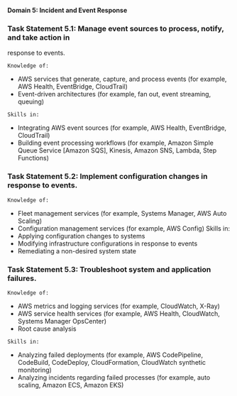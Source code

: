 
**Domain 5: Incident and Event Response**

### Task Statement 5.1: Manage event sources to process, notify, and take action in
response to events.

```
Knowledge of:
```

- AWS services that generate, capture, and process events (for example, AWS
  Health, EventBridge, CloudTrail)
- Event-driven architectures (for example, fan out, event streaming, queuing)

```
Skills in:
```

- Integrating AWS event sources (for example, AWS Health, EventBridge,
  CloudTrail)
- Building event processing workflows (for example, Amazon Simple Queue
  Service [Amazon SQS], Kinesis, Amazon SNS, Lambda, Step Functions)

### Task Statement 5.2: Implement configuration changes in response to events.

```
Knowledge of:
```

- Fleet management services (for example, Systems Manager, AWS Auto
  Scaling)
- Configuration management services (for example, AWS Config)
  Skills in:
- Applying configuration changes to systems
- Modifying infrastructure configurations in response to events
- Remediating a non-desired system state

### Task Statement 5.3: Troubleshoot system and application failures.

```
Knowledge of:
```

- AWS metrics and logging services (for example, CloudWatch, X-Ray)
- AWS service health services (for example, AWS Health, CloudWatch,
  Systems Manager OpsCenter)
- Root cause analysis

```
Skills in:
```

- Analyzing failed deployments (for example, AWS CodePipeline, CodeBuild,
  CodeDeploy, CloudFormation, CloudWatch synthetic monitoring)
- Analyzing incidents regarding failed processes (for example, auto scaling,
  Amazon ECS, Amazon EKS)
